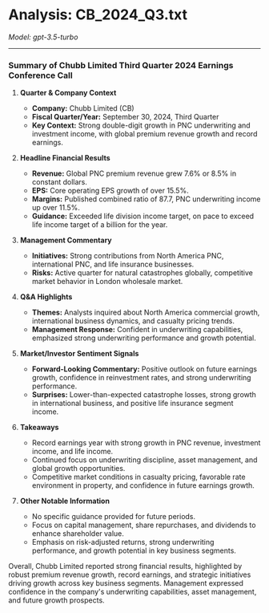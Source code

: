# Analysis: CB_2024_Q3.txt

*Model: gpt-3.5-turbo*

---

### Summary of Chubb Limited Third Quarter 2024 Earnings Conference Call

1. **Quarter & Company Context**
   - **Company:** Chubb Limited (CB)
   - **Fiscal Quarter/Year:** September 30, 2024, Third Quarter
   - **Key Context:** Strong double-digit growth in PNC underwriting and investment income, with global premium revenue growth and record earnings.

2. **Headline Financial Results**
   - **Revenue:** Global PNC premium revenue grew 7.6% or 8.5% in constant dollars.
   - **EPS:** Core operating EPS growth of over 15.5%.
   - **Margins:** Published combined ratio of 87.7, PNC underwriting income up over 11.5%.
   - **Guidance:** Exceeded life division income target, on pace to exceed life income target of a billion for the year.

3. **Management Commentary**
   - **Initiatives:** Strong contributions from North America PNC, international PNC, and life insurance businesses.
   - **Risks:** Active quarter for natural catastrophes globally, competitive market behavior in London wholesale market.

4. **Q&A Highlights**
   - **Themes:** Analysts inquired about North America commercial growth, international business dynamics, and casualty pricing trends.
   - **Management Response:** Confident in underwriting capabilities, emphasized strong underwriting performance and growth potential.

5. **Market/Investor Sentiment Signals**
   - **Forward-Looking Commentary:** Positive outlook on future earnings growth, confidence in reinvestment rates, and strong underwriting performance.
   - **Surprises:** Lower-than-expected catastrophe losses, strong growth in international business, and positive life insurance segment income.

6. **Takeaways**
   - Record earnings year with strong growth in PNC revenue, investment income, and life income.
   - Continued focus on underwriting discipline, asset management, and global growth opportunities.
   - Competitive market conditions in casualty pricing, favorable rate environment in property, and confidence in future earnings growth.

7. **Other Notable Information**
   - No specific guidance provided for future periods.
   - Focus on capital management, share repurchases, and dividends to enhance shareholder value.
   - Emphasis on risk-adjusted returns, strong underwriting performance, and growth potential in key business segments.

Overall, Chubb Limited reported strong financial results, highlighted by robust premium revenue growth, record earnings, and strategic initiatives driving growth across key business segments. Management expressed confidence in the company's underwriting capabilities, asset management, and future growth prospects.
